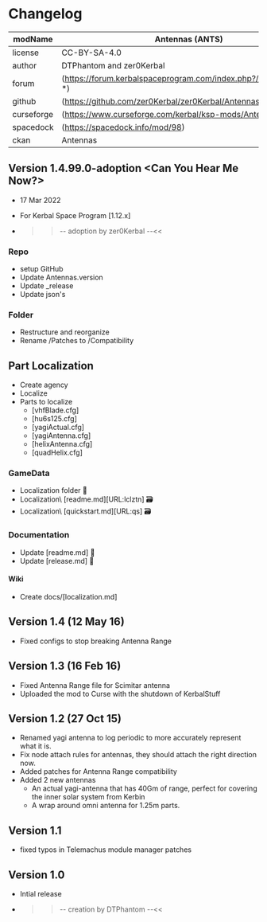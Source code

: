 <!-- 
changelog.md v1.1.1.1
Antennas (ANTS)
created: 01 Aug 2016
updated: 05 Mar 2022

——————————————————————————————————————————————————
——— changelog ————————————————————————————————————
——————————————————————————————————————————————————
-->

# Changelog  
  
| modName    | Antennas (ANTS)                                                  |
| ---------- | ---------------------------------------------------------------- |
| license    | CC-BY-SA-4.0                                                     |
| author     | DTPhantom and zer0Kerbal                                         |
| forum      | (https://forum.kerbalspaceprogram.com/index.php?/topic/207329-*) |
| github     | (https://github.com/zer0Kerbal/zer0Kerbal/Antennas)              |
| curseforge | (https://www.curseforge.com/kerbal/ksp-mods/Antennas)            |
| spacedock  | (https://spacedock.info/mod/98)                                  |
| ckan       | Antennas                                                         |

## Version 1.4.99.0-adoption <Can You Hear Me Now?>

* 17 Mar 2022
* For Kerbal Space Program [1.12.x]

* >>-- adoption by zer0Kerbal --<<

### Repo

* setup GitHub
* Update Antennas.version
* Update _release
* Update json's

### Folder

* Restructure and reorganize
* Rename /Patches to /Compatibility

## Part Localization

* Create agency
* Localize
* Parts to localize
  * [vhfBlade.cfg]
  * [hu6s125.cfg]
  * [yagiActual.cfg]
  * [yagiAntenna.cfg]
  * [helixAntenna.cfg]
  * [quadHelix.cfg]


### GameData

* Localization folder 📁
* Localization\ [readme.md][URL:lclztn] 🗃️
* Localization\ [quickstart.md][URL:qs] 🗃️

### Documentation

* Update [readme.md] 🔢
* Update [release.md] 🧾

#### Wiki

* Create docs/[localization.md]

## Version 1.4 (12 May 16)

* Fixed configs to stop breaking Antenna Range

## Version 1.3 (16 Feb 16)

* Fixed Antenna Range file for Scimitar antenna
* Uploaded the mod to Curse with the shutdown of KerbalStuff

## Version 1.2 (27 Oct 15)

* Renamed yagi antenna to log periodic to more accurately represent what it is.
* Fix node attach rules for antennas, they should attach the right direction now.
* Added patches for Antenna Range compatibility
* Added 2 new antennas
  * An actual yagi-antenna that has 40Gm of range, perfect for covering the inner solar system from Kerbin
  * A wrap around omni antenna for 1.25m parts.

## Version 1.1

* fixed typos in Telemachus module manager patches

## Version 1.0

* Intial release

* >>-- creation by DTPhantom --<<

<!-- CC BY-NC-ND 3.0 Unported zer0Kerbal -->